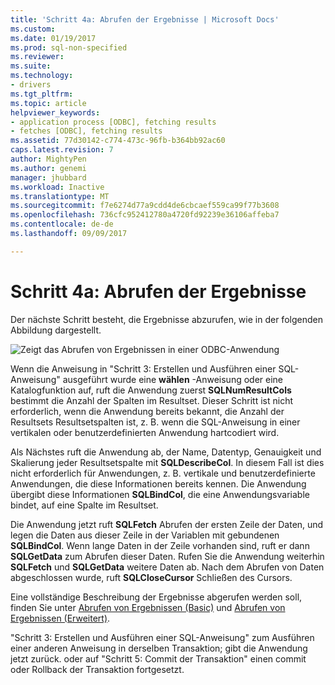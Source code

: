 ```yaml
---
title: 'Schritt 4a: Abrufen der Ergebnisse | Microsoft Docs'
ms.custom: 
ms.date: 01/19/2017
ms.prod: sql-non-specified
ms.reviewer: 
ms.suite: 
ms.technology:
- drivers
ms.tgt_pltfrm: 
ms.topic: article
helpviewer_keywords:
- application process [ODBC], fetching results
- fetches [ODBC], fetching results
ms.assetid: 77d30142-c774-473c-96fb-b364bb92ac60
caps.latest.revision: 7
author: MightyPen
ms.author: genemi
manager: jhubbard
ms.workload: Inactive
ms.translationtype: MT
ms.sourcegitcommit: f7e6274d77a9cdd4de6cbcaef559ca99f77b3608
ms.openlocfilehash: 736cfc952412780a4720fd92239e36106affeba7
ms.contentlocale: de-de
ms.lasthandoff: 09/09/2017

---
```

# <a name="step-4a-fetch-the-results"></a>Schritt 4a: Abrufen der Ergebnisse
Der nächste Schritt besteht, die Ergebnisse abzurufen, wie in der folgenden Abbildung dargestellt.  
  
 ![Zeigt das Abrufen von Ergebnissen in einer ODBC-Anwendung](../../../odbc/reference/develop-app/media/pr14.gif "pr14")  
  
 Wenn die Anweisung in "Schritt 3: Erstellen und Ausführen einer SQL-Anweisung" ausgeführt wurde eine **wählen** -Anweisung oder eine Katalogfunktion auf, ruft die Anwendung zuerst **SQLNumResultCols** bestimmt die Anzahl der Spalten im Resultset. Dieser Schritt ist nicht erforderlich, wenn die Anwendung bereits bekannt, die Anzahl der Resultsets Resultsetspalten ist, z. B. wenn die SQL-Anweisung in einer vertikalen oder benutzerdefinierten Anwendung hartcodiert wird.  
  
 Als Nächstes ruft die Anwendung ab, der Name, Datentyp, Genauigkeit und Skalierung jeder Resultsetspalte mit **SQLDescribeCol**. In diesem Fall ist dies nicht erforderlich für Anwendungen, z. B. vertikale und benutzerdefinierte Anwendungen, die diese Informationen bereits kennen. Die Anwendung übergibt diese Informationen **SQLBindCol**, die eine Anwendungsvariable bindet, auf eine Spalte im Resultset.  
  
 Die Anwendung jetzt ruft **SQLFetch** Abrufen der ersten Zeile der Daten, und legen die Daten aus dieser Zeile in der Variablen mit gebundenen **SQLBindCol**. Wenn lange Daten in der Zeile vorhanden sind, ruft er dann **SQLGetData** zum Abrufen dieser Daten. Rufen Sie die Anwendung weiterhin **SQLFetch** und **SQLGetData** weitere Daten ab. Nach dem Abrufen von Daten abgeschlossen wurde, ruft **SQLCloseCursor** Schließen des Cursors.  
  
 Eine vollständige Beschreibung der Ergebnisse abgerufen werden soll, finden Sie unter [Abrufen von Ergebnissen (Basic)](../../../odbc/reference/develop-app/retrieving-results-basic.md) und [Abrufen von Ergebnissen (Erweitert)](../../../odbc/reference/develop-app/retrieving-results-advanced.md).  
  
 "Schritt 3: Erstellen und Ausführen einer SQL-Anweisung" zum Ausführen einer anderen Anweisung in derselben Transaktion; gibt die Anwendung jetzt zurück. oder auf "Schritt 5: Commit der Transaktion" einen commit oder Rollback der Transaktion fortgesetzt.

